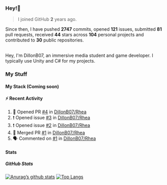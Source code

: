 ### Hey!👋
<!-- [![Banner](banner.png)](https://dillonb07.is-a.dev) -->


> I joined GitHub **2** years ago.

Since then, I have pushed **2747** commits, opened **121** issues, submitted **81** pull requests, received **44** stars across **104** personal projects and contributed to **30** public repositories.

<br>
Hey, I'm DillonB07, an immersive media student and game developer. I typically use Unity and C# for my projects.

<br>

### My Stuff

#### My Stack (Coming soon)

#### :zap: Recent Activity

<!--START_SECTION:activity-->
1. 💪 Opened PR [#4](https://github.com/DillonB07/Rhea/pull/4) in [DillonB07/Rhea](https://github.com/DillonB07/Rhea)
2. ❗ Opened issue [#3](https://github.com/DillonB07/Rhea/issues/3) in [DillonB07/Rhea](https://github.com/DillonB07/Rhea)
3. ❗ Opened issue [#2](https://github.com/DillonB07/Rhea/issues/2) in [DillonB07/Rhea](https://github.com/DillonB07/Rhea)
4. 🎉 Merged PR [#1](https://github.com/DillonB07/Rhea/pull/1) in [DillonB07/Rhea](https://github.com/DillonB07/Rhea)
5. 🗣 Commented on [#1](https://github.com/DillonB07/Rhea/pull/1#issuecomment-2078296348) in [DillonB07/Rhea](https://github.com/DillonB07/Rhea)
<!--END_SECTION:activity-->

#### Stats

##### GitHub Stats
[![Anurag’s github stats](https://github-readme-stats.vercel.app/api?username=dillonb07&show_icons=true&theme=radical)](https://github.com/dillonb07)
[![Top Langs](https://github-readme-stats.vercel.app/api/top-langs/?username=dillonb07&layout=compact&theme=radical)](https://github.com/dillonb07)
